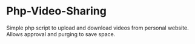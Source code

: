 # Php-Video-Sharing
Simple php script to upload and download videos from personal website. Allows approval and purging to save space.
